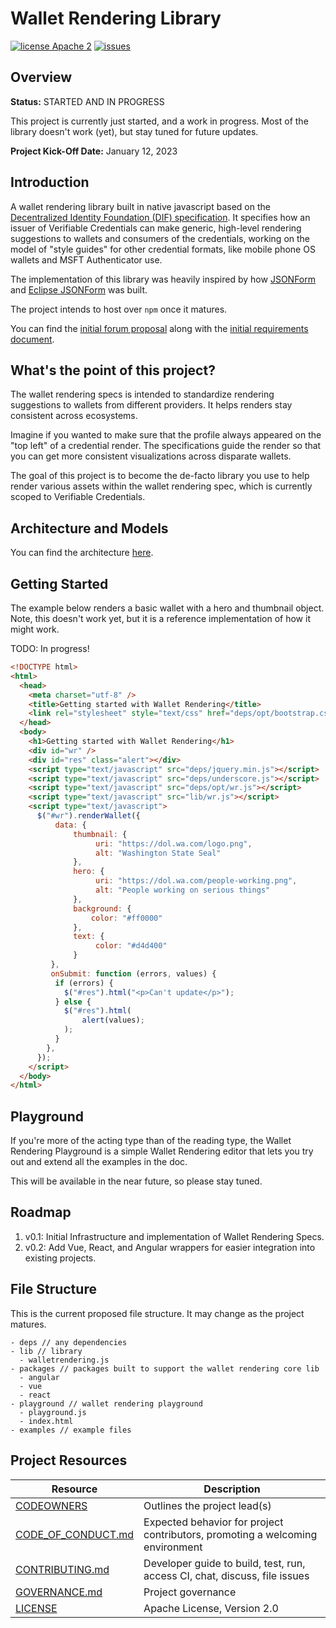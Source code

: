 # Wallet Rendering Library

[![license Apache 2](https://img.shields.io/badge/license-Apache%202-black)](https://github.com/TBD54566975/ssi-sdk/blob/main/LICENSE)
[![issues](https://img.shields.io/github/issues/TBD54566975/incubation-wallet-rendering)](https://github.com/TBD54566975/incubation-wallet-rendering/issues)

## Overview

**Status:** STARTED AND IN PROGRESS

This project is currently just started, and a work in progress. Most of the
library doesn't work (yet), but stay tuned for future updates.

**Project Kick-Off Date:** January 12, 2023

## Introduction

A wallet rendering library built in native javascript based on the
[Decentralized Identity Foundation (DIF)
specification](https://identity.foundation/wallet-rendering/). It specifies how
an issuer of Verifiable Credentials can make generic, high-level rendering
suggestions to wallets and consumers of the credentials, working on the model of
"style guides" for other credential formats, like mobile phone OS wallets and
MSFT Authenticator use.

The implementation of this library was heavily inspired by how [JSONForm](https://github.com/jsonform/jsonform) and [Eclipse
JSONForm](https://github.com/eclipsesource/jsonforms) was built.

The project intends to host over `npm` once it matures.

You can find the [initial forum proposal](https://forums.tbd.website/t/incubator-proposal-shared-js-components/214/22)
along with the [initial requirements document](./docs/proposal.md).

## What's the point of this project?

The wallet rendering specs is intended to standardize rendering suggestions to
wallets from different providers. It helps renders stay consistent across
ecosystems.

Imagine if you wanted to make sure that the profile always appeared on the "top
left" of a credential render. The specifications guide the render so
that you can get more consistent visualizations across disparate wallets.

The goal of this project is to become the de-facto library you use to help
render various assets within the wallet rendering spec, which is currently
scoped to Verifiable Credentials.

## Architecture and Models

You can find the architecture [here](./docs/architecture.md).

## Getting Started

The example below renders a basic wallet with a hero and thumbnail object. Note,
this doesn't work yet, but it is a reference implementation of how it might
work.

TODO: In progress!

```html
<!DOCTYPE html>
<html>
  <head>
    <meta charset="utf-8" />
    <title>Getting started with Wallet Rendering</title>
    <link rel="stylesheet" style="text/css" href="deps/opt/bootstrap.css" />
  </head>
  <body>
    <h1>Getting started with Wallet Rendering</h1>
    <div id="wr" />
    <div id="res" class="alert"></div>
    <script type="text/javascript" src="deps/jquery.min.js"></script>
    <script type="text/javascript" src="deps/underscore.js"></script>
    <script type="text/javascript" src="deps/opt/wr.js"></script>
    <script type="text/javascript" src="lib/wr.js"></script>
    <script type="text/javascript">
      $("#wr").renderWallet({
          data: {
              thumbnail: {
                   uri: "https://dol.wa.com/logo.png",
                   alt: "Washington State Seal"
              },
              hero: {
                   uri: "https://dol.wa.com/people-working.png",
                   alt: "People working on serious things"
              },
              background: {
                  color: "#ff0000"
              },
              text: {
                   color: "#d4d400"
              }
         },
         onSubmit: function (errors, values) {
          if (errors) {
            $("#res").html("<p>Can't update</p>");
          } else {
            $("#res").html(
                alert(values);
            );
          }
        },
      });
    </script>
  </body>
</html>
```

## Playground

If you're more of the acting type than of the reading type, the Wallet Rendering
Playground is a simple Wallet Rendering editor that lets you try out and extend all the examples in the doc.

This will be available in the near future, so please stay tuned.

## Roadmap

1. v0.1: Initial Infrastructure and implementation of Wallet Rendering Specs.
2. v0.2: Add Vue, React, and Angular wrappers for easier integration into
   existing projects.

## File Structure

This is the current proposed file structure. It may change as the project matures.

```text
- deps // any dependencies
- lib // library
  - walletrendering.js
- packages // packages built to support the wallet rendering core lib
  - angular
  - vue
  - react
- playground // wallet rendering playground
  - playground.js
  - index.html
- examples // example files
```

## Project Resources

| Resource                                   | Description                                                                   |
| ------------------------------------------ | ----------------------------------------------------------------------------- |
| [CODEOWNERS](./CODEOWNERS)                 | Outlines the project lead(s)                                                  |
| [CODE_OF_CONDUCT.md](./CODE_OF_CONDUCT.md) | Expected behavior for project contributors, promoting a welcoming environment |
| [CONTRIBUTING.md](./CONTRIBUTING.md)       | Developer guide to build, test, run, access CI, chat, discuss, file issues    |
| [GOVERNANCE.md](./GOVERNANCE.md)           | Project governance                                                            |
| [LICENSE](./LICENSE)                       | Apache License, Version 2.0                                                   |
